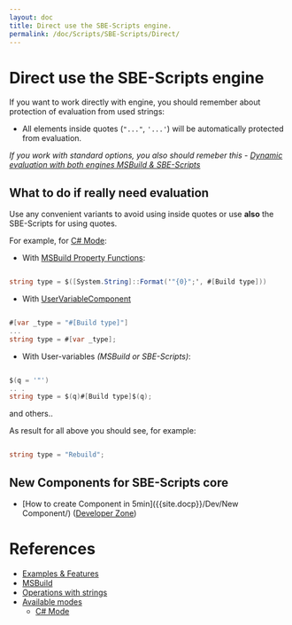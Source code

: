 ```yaml
---
layout: doc
title: Direct use the SBE-Scripts engine.
permalink: /doc/Scripts/SBE-Scripts/Direct/
---
```


# Direct use the SBE-Scripts engine

If you want to work directly with engine, you should remember about protection of evaluation from used strings:

* All elements inside quotes (`"..."`, `'...'`) will be automatically protected from evaluation.

*If you work with standard options, you also should remeber this - [Dynamic evaluation with both engines MSBuild & SBE-Scripts](../../../Features/Strings/#dynamic-evaluation-with-both-engines-msbuild-amp-sbe-scripts)*

## What to do if really need evaluation

Use any convenient variants to avoid using inside quotes or use **also** the SBE-Scripts for using quotes.

For example, for [C# Mode]({{site.docp}}/Modes/CSharp/):

* With [MSBuild Property Functions](http://msdn.microsoft.com/en-us/library/vstudio/dd633440%28v=vs.120%29.aspx):

```csharp 

string type = $([System.String]::Format('"{0}";', #[Build type]))
```

* With [UserVariableComponent](../Components/UserVariableComponent/)

```csharp 

#[var _type = "#[Build type]"]
...
string type = #[var _type];
```

* With User-variables *(MSBuild or SBE-Scripts)*:

```csharp 

$(q = '"')
.. .
string type = $(q)#[Build type]$(q);
```

and others..

As result for all above you should see, for example:

```csharp

string type = "Rebuild";
```

## New Components for SBE-Scripts core

* [How to create Component in 5min]({{site.docp}}/Dev/New Component/) ([Developer Zone]({{site.docp}}/Dev/))

# References

* [Examples & Features]({{site.docp}}/Examples/)
* [MSBuild](../../MSBuild/)
* [Operations with strings]({{site.docp}}/Features/Strings/)
* [Available modes]({{site.docp}}/Modes/)
    * [C# Mode]({{site.docp}}/Modes/CSharp/)
